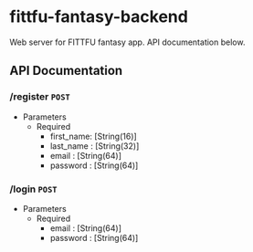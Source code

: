 # fittfu-fantasy-backend
Web server for FITTFU fantasy app.  API documentation below.
## API Documentation
### /register `POST`
* Parameters 
  * Required
  	* first_name: [String(16)]  
    * last_name : [String(32)]  
    * email     : [String(64)]  
    * password  : [String(64)]

### /login `POST`
* Parameters
  * Required
    * email     : [String(64)]  
    * password  : [String(64)]
